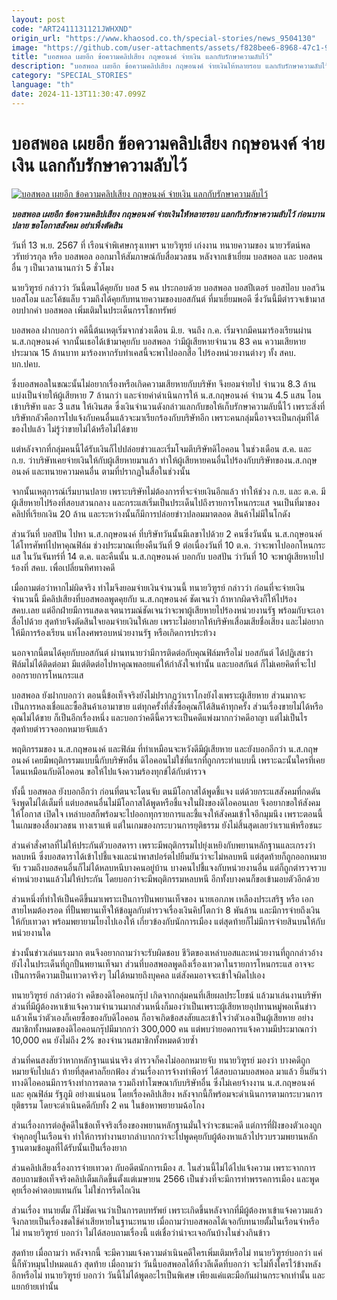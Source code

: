 ```yaml
---
layout: post
code: "ART2411131121JWHXND"
origin_url: "https://www.khaosod.co.th/special-stories/news_9504130"
image: "https://github.com/user-attachments/assets/f828bee6-8968-47c1-925f-f47908e0b56d"
title: "บอสพอล เผยอีก ข้อความคลิปเสียง กฤษอนงค์ จ่ายเงิน แลกกับรักษาความลับไว้"
description: "บอสพอล เผยอีก ข้อความคลิปเสียง กฤษอนงค์ จ่ายเงินให้หลายรอบ แลกกับรักษาความลับไว้ ก่อนบานปลาย ขอโอกาสสังคม อย่าเพิ่งตัดสิน "
category: "SPECIAL_STORIES"
language: "th"
date: 2024-11-13T11:30:47.099Z
---
```


# บอสพอล เผยอีก ข้อความคลิปเสียง กฤษอนงค์ จ่ายเงิน แลกกับรักษาความลับไว้

[![บอสพอล เผยอีก ข้อความคลิปเสียง กฤษอนงค์ จ่ายเงิน แลกกับรักษาความลับไว้](https://www.khaosod.co.th/wpapp/uploads/2024/11/Boss-TheiCon.jpg "บอสพอล เผยอีก ข้อความคลิปเสียง กฤษอนงค์ จ่ายเงิน แลกกับรักษาความลับไว้")](https://www.khaosod.co.th/wpapp/uploads/2024/11/Boss-TheiCon.jpg)

_**บอสพอล เผยอีก ข้อความคลิปเสียง กฤษอนงค์ จ่ายเงินให้หลายรอบ แลกกับรักษาความลับไว้ ก่อนบานปลาย ขอโอกาสสังคม อย่าเพิ่งตัดสิน**_

วันที่ 13 พ.ย. 2567 ที่ เรือนจำพิเศษกรุงเทพฯ นายวิฑูรย์ เก่งงาน ทนายความของ นายวรัตน์พล วรัทย์วรกุล หรือ บอสพอล ออกมาให้สัมภาษณ์กับสื่อมวลชน หลังจากเข้าเยี่ยม บอสพอล และ บอสคนอื่น ๆ เป็นเวลานานกว่า 5 ชั่วโมง

นายวิฑูรย์ กล่าวว่า วันนี้ตนได้คุยกับ บอส 5 คน ประกอบด้วย บอสพอล บอสปีเตอร์ บอสป๊อบ บอสวิน บอสโอม และโค้ชแล็บ รวมถึงได้คุยกับทนายความของบอสกันต์ ที่มาเยี่ยมพอดี ซึ่งวันนี้มีตำรวจเข้ามาสอบปากคำ บอสพอล เพิ่มเติมในประเด็นกรรโชกทรัพย์

บอสพอล ฝากบอกว่า คดีนี้ต้นเหตุเริ่มจากช่วงเดือน มิ.ย. จนถึง ก.ค. เริ่มจากมีคนมาร้องเรียนผ่าน น.ส.กฤษอนงค์ จากนั้นเธอได้เข้ามาคุยกับ บอสพอล ว่ามีผู้เสียหายจำนวน 83 คน ความเสียหายประมาณ 15 ล้านบาท มาร้องหากรับทำเคสนี้จะพาไปออกสื่อ ไปร้องหน่วยงานต่างๆ ทั้ง สคบ. บก.ปคบ.

ซึ่งบอสพอลในขณะนั้นไม่อยากเรื่องหรือเกิดความเสียหายกับบริษัท จึงยอมจ่ายไป จำนวน 8.3 ล้าน แบ่งเป็นจ่ายให้ผู้เสียหาย 7 ล้านกว่า และจ่ายค่าดำเนินการให้ น.ส.กฤษอนงค์ จำนวน 4.5 แสน โอนเข้าบริษัท และ 3 แสน ให้เงินสด ซึ่งเงินจำนวนดังกล่าวแลกกับขอให้เก็บรักษาความลับนี้ไว้ เพราะสิ่งที่บริษัทกลัวคือการไปแจ้งกับคนอื่นแล้วจะมาเรียกร้องกับบริษัทอีก เพราะคนกลุ่มนี้อาจจะเป็นกลุ่มที่ได้ของไปแล้ว ไม่รู้ว่าขายไม่ได้หรือไม่ได้ขาย

แต่หลังจากที่กลุ่มคนนี้ได้รับเงินก็ไปปล่อยข่าวและเริ่มโจมตีบริษัทดิไอคอน ในช่วงเดือน ส.ค. และ ก.ย. ว่าบริษัทเคยจ่ายเงินให้กับผู้เสียหายมาแล้ว ทำให้ผู้เสียหายคนอื่นไปร้องกับบริษัทของน.ส.กฤษอนงค์ และทนายความคนอื่น ตามที่ปรากฏในสื่อในช่วงนั้น

จากนั้นเหตุการณ์เริ่มบานปลาย เพราะบริษัทไม่ต้องการที่จะจ่ายเงินอีกแล้ว ทำให้ช่วง ก.ย. และ ต.ค. มีผู้เสียหายไปร้องที่สอบสวนกลาง และกระแสเริ่มเป็นประเด็นไปถึงรายการโหนกระแส จนเป็นที่มาของคลิปที่เรียกเงิน 20 ล้าน และระหว่างนั้นก็มีการปล่อยข่าวปลอมมาตลอด สินค้าไม่มีในโกดัง

ส่วนวันที่ บอสปัน ไปหา น.ส.กฤษอนงค์ ที่บริษัทวันนั้นมีเลขาไปด้วย 2 คนซึ่งวันนั้น น.ส.กฤษอนงค์ ได้โทรศัพท์ไปหาคุณฟิล์ม ช่วงประมาณเที่ยงคืนวันที่ 9 ต่อเนื่องวันที่ 10 ต.ค. ว่าจะพาไปออกโหนกระแส ในวันจันทร์ที่ 14 ต.ค. และคืนนั้น น.ส.กฤษอนงค์ บอกกับ บอสปัน ว่าวันที่ 10 จะพาผู้เสียหายไปร้องที่ สคบ. เพื่อเปลี่ยนทิศทางคดี

เมื่อถามต่อว่าหากไม่ผิดจริง ทำไมจึงยอมจ่ายเงินจำนวนนี้ ทนายวิฑูรย์ กล่าวว่า ก่อนที่จะจ่ายเงินจำนวนนี้ มีคลิปเสียงที่บอสพอลพูดคุยกับ น.ส.กฤษอนงค์ ชัดเจนว่า ถ้าหากผิดจริงก็ให้ไปร้อง สคบ.เลย แต่อีกฝ่ายมีการแสดงเจตนารมณ์ชัดเจนว่าจะพาผู้เสียหายไปร้องหน่วยงานรัฐ พร้อมกับจะเอาสื่อไปด้วย สุดท้ายจึงตัดสินใจยอมจ่ายเงินให้เลย เพราะไม่อยากให้บริษัทเสื่อมเสียชื่อเสียง และไม่อยากให้มีการร้องเรียน แห่โลงศพรอบหน่วยงานรัฐ หรือเกิดการประท้วง

นอกจากนี้ตนได้คุยกับบอสกันต์ ผ่านทนายว่ามีการติดต่อกับคุณฟิล์มหรือไม่ บอสกันต์ ได้ปฏิเสธว่า ฟิล์มไม่ได้ติดต่อมา มีแต่ติดต่อไปหาคุณพลอยแค่ให้กำลังใจเท่านั้น และบอสกันต์ ก็ไม่เคยคิดที่จะไปออกรายการโหนกระแส

บอสพอล ยังฝากบอกว่า ตอนนี้ข้อเท็จจริงยังไม่ปรากฏว่าเราโกงยังไงเพราะผู้เสียหาย ส่วนมากจะเป็นการหลงเชื่อและซื้อสินค้าเอามาขาย แต่ทุกครั้งที่สั่งซื้อคุณก็ได้สินค้าทุกครั้ง ส่วนเรื่องขายไม่ได้หรือคุณไม่ได้ขาย ก็เป็นอีกเรื่องหนึ่ง และบอกว่าคดีนี้ควรจะเป็นคดีแพ่งมากกว่าคดีอาญา แต่ไม่เป็นไรสุดท้ายตำรวจออกหมายจับแล้ว

พฤติกรรมของ น.ส.กฤษอนงค์ และฟิล์ม ที่ทำเหมือนจะหวังดีมีผู้เสียหาย และยังบอกอีกว่า น.ส.กฤษอนงค์ เคยมีพฤติกรรมแบบนี้กับบริษัทอื่น ดิไอคอนไม่ใช่ที่แรกที่ถูกกระทำแบบนี้ เพราะฉะนั้นใครที่เคยโดนเหมือนกับดิไอคอน ขอให้ไปแจ้งความร้องทุกข์ได้กับตำรวจ

ทั้งนี้ บอสพอล ยังบอกอีกว่า ก่อนที่ตนจะโดนจับ ตนมีโอกาสได้พูดชี้แจง แต่ด้วยกระแสสังคมที่กดดันจึงพูดไม่ได้เต็มที่ แต่บอสคนอื่นไม่มีโอกาสได้พูดหรือชี้แจงในฝั่งของดิไอคอนเลย จึงอยากขอให้สังคมให้โอกาส เปิดใจ เหล่าบอสก็พร้อมจะไปออกทุกรายการและชี้แจงให้สังคมเข้าใจอีกมุมนึง เพราะตอนนี้ในเกมของสื่อมวลชน ทางเราแพ้ แต่ในเกมของกระบวนการยุติธรรม ยังไม่สิ้นสุดเลยว่าเราแพ้หรือชนะ

ส่วนคำสั่งศาลที่ไม่ให้ประกันตัวบอสดารา เพราะมีพฤติกรรมไปยุ่งเหยิงกับพยานหลักฐานและเกรงว่าหลบหนี ซึ่งบอสดาราได้เข้าไปชี้แจงและนำพาสปอร์ตไปยืนยันว่าจะไม่หลบหนี แต่สุดท้ายก็ถูกออกหมายจับ รวมถึงบอสคนอื่นก็ไม่ได้หลบหนีบางคนอยู่บ้าน บางคนไปชี้แจงกับหน่วยงานอื่น แต่ก็ถูกตำรวจรวบค่าหน่วยงานแล้วไม่ให้ประกัน โดยบอกว่าจะมีพฤติกรรมหลบหนี อีกทั้งบางคนก็ขอเข้ามอบตัวอีกด้วย

ส่วนหนึ่งที่ทำให้เป็นคดีขึ้นมาเพราะเป็นการปั่นพยานเท็จของ นายเอกภพ เหลืองประเสริฐ หรือ เอกสายไหมต้องรอด ที่ปั้นพยานเท็จให้ข้อมูลกับตำรวจเรื่องเงินคิปโตกว่า 8 พันล้าน และมีการจ่ายถึงเงินให้กับเทวดา พร้อมพยายามโยงไปเองให้ เกี่ยวข้องกับนักการเมือง แต่สุดท้ายก็ไม่มีการจ่ายสินบนให้กับหน่วยงานใด

ช่วงนั้นข่าวเล่นแรงมาก ตนจึงอยากถามว่าจะรับผิดชอบ ชีวิตของเหล่าบอสและหน่วยงานที่ถูกกล่าวอ้างยังไงในประเด็นที่ถูกปั้นพยานเท็จมา ส่วนที่บอสพอลพูดถึงเรื่องเทวดาในรายการโหนกระแส อาจจะเป็นการตีความเป็นเทวดาจริงๆ ไม่ได้หมายถึงบุคคล แต่สังคมอาจจะเข้าใจผิดไปเอง

ทนายวิฑูรย์ กล่าวต่อว่า คดีของดิไอคอนกรุ๊ป เกิดจากกลุ่มคนที่เสียผลประโยชน์ แล้วมาเล่นงานบริษัท ส่วนที่มีผู้ต้องหาเข้าแจ้งความจำนวนมากส่วนหนึ่งก็มองว่าเป็นเพราะผู้เสียหายอุปทานหมู่พอเห็นข่าวแล้วเห็นว่าตัวเองก็เคยซื้อของกับดิไอคอน ก็อาจเกิดข้อสงสัยและเข้าใจว่าตัวเองเป็นผู้เสียหาย อย่างสมาชิกทั้งหมดของดิไอคอนกรุ๊ปมีมากกว่า 300,000 คน แต่พบว่ายอดการแจ้งความมีประมาณกว่า 10,000 คน ยังไม่ถึง 2% ของจำนวนสมาชิกทั้งหมดด้วยซ้ำ

ส่วนที่คนสงสัยว่าหากหลักฐานแน่นจริง ตำรวจก็คงไม่ออกหมายจับ ทนายวิฑูรย์ มองว่า บางคดีถูกหมายจับไปแล้ว ท้ายที่สุดศาลก็ยกฟ้อง ส่วนเรื่องการจ้างทำพีอาร์ ได้สอบถามบอสพอล มาแล้ว ยืนยันว่าทางดิไอคอนมีการจ้างทำการตลาด รวมถึงทำโฆษณากับบริษัทอื่น ซึ่งไม่เคยจ้างงาน น.ส.กฤษอนงค์ และ คุณฟิล์ม รัฐภูมิ อย่างแน่นอน โดยเรื่องคลิปเสียง หลังจากนี้ก็พร้อมจะดำเนินการตามกระบวนการยุติธรรม โดยจะดำเนินคดีกับทั้ง 2 คน ในข้อหาพยายามฉ้อโกง

ส่วนเรื่องการต่อสู้คดีในข้อเท็จจริงเรื่องของพยานหลักฐานมั่นใจว่าจะชนะคดี แต่การที่ฝั่งของตัวเองถูกจำคุกอยู่ในเรือนจำ ทำให้การทำงานยากลำบากกว่าจะไปพูดคุยกับผู้ต้องหาแล้วไปรวบรวมพยานหลักฐานตามข้อมูลที่ได้รับนั้นเป็นเรื่องยาก

ส่วนคลิปเสียงเรื่องการจ่ายเทวดา กับอดีตนักการเมือง ส. ในส่วนนี้ไม่ได้ไปแจ้งความ เพราะจากการสอบถามข้อเท็จจริงคลิปเต็มเกิดขึ้นตั้งแต่เมษายน 2566 เป็นช่วงที่จะมีการทำพรรคการเมือง และพูดคุยเรื่องค่าตอบแทนกัน ไม่ใช่การรีดไถเงิน

ส่วนเรื่อง ทนายตั้ม ก็ไม่ชัดเจนว่าเป็นการตบทรัพย์ เพราะเกิดขึ้นหลังจากที่มีผู้ต้องหาเข้าแจ้งความแล้ว จึงกลายเป็นเรื่องชดใช้ค่าเสียหายในฐานะทนาย เมื่อถามว่าบอสพอลได้เจอกับทนายตั้มในเรือนจำหรือไม่ ทนายวิฑูรย์ บอกว่า ไม่ได้สอบถามเรื่องนี้ แต่เชื่อว่าน่าจะเจอกันบ้างในช่วงกินข้าว

สุดท้าย เมื่อถามว่า หลังจากนี้ จะมีความแจ้งความดำเนินคดีใครเพิ่มเติมหรือไม่ ทนายวิฑูรย์บอกว่า แค่นี้ก็หัวหมุนไปหมดแล้ว สุดท้าย เมื่อถามว่า วันนี้บอสพอลได้ทิ้งวลีเด็ดที่บอกว่า จะไม่ทิ้งใครไว้ข้างหลังอีกหรือไม่ ทนายวิฑูรย์ บอกว่า วันนี้ไม่ได้พูดอะไรเป็นพิเศษ เพียงแค่แตะมือกันผ่านกระจกเท่านั้น และแยกย้ายเท่านั้น